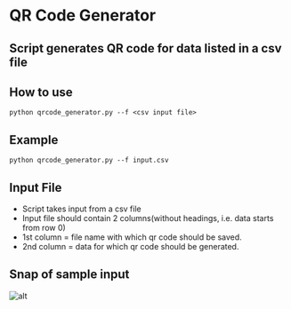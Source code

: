 # QR Code Generator

## Script generates QR code for data listed in a csv file

## How to use

```
python qrcode_generator.py --f <csv input file>
```

## Example

```
python qrcode_generator.py --f input.csv
```

## Input File

* Script takes input from a csv file
* Input file should contain 2 columns(without headings, i.e. data starts from row 0)
* 1st column = file name with which qr code should be saved.
* 2nd column = data for which qr code should be generated.

## Snap of sample input

![alt](https://snipboard.io/RXJQvO.jpg)

